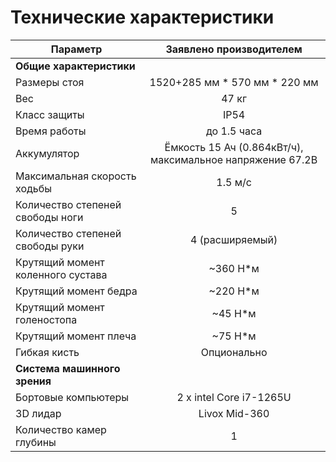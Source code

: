 # Технические характеристики

|Параметр|Заявлено производителем|
|--|:--:|
|**Общие характеристики**||
|Размеры стоя|1520+285 мм * 570 мм * 220 мм|
|Вес| 47 кг|
|Класс защиты|IP54|
|Время работы|до 1.5 часа|
|Аккумулятор|Ёмкость 15 Ач (0.864кВт/ч), максимальное напряжение 67.2В|
|Максимальная скорость ходьбы|1.5 м/с|
|Количество степеней свободы ноги|5|
|Количество степеней свободы руки|4 (расширяемый)|
|Крутящий момент коленного сустава|~360 Н*м|
|Крутящий момент бедра|~220 Н*м|
|Крутящий момент голеностопа|~45 Н*м|
|Крутящий момент плеча|~75 Н*м|
|Гибкая кисть|Опционально|
|**Система машинного зрения**||
|Бортовые компьютеры|2 x intel Core i7-1265U|
|3D лидар|Livox Mid-360|
|Количество камер глубины|1|


